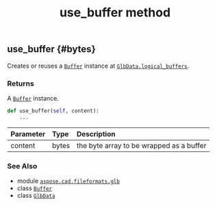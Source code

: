 ﻿---
title: use_buffer method
second_title: Aspose.CAD for Python via .NET API References
description: 
type: docs
weight: 280
url: /python-net/aspose.cad.fileformats.glb/glbdata/use_buffer/
is_root: false
---

## use_buffer {#bytes}

Creates or reuses a [`Buffer`](/cad/python-net/aspose.cad.fileformats.glb/buffer) instance
at [`GlbData.logical_buffers`](/cad/python-net/aspose.cad.fileformats.glb/glbdata#logical_buffers).


### Returns 


A [`Buffer`](/cad/python-net/aspose.cad.fileformats.glb/buffer) instance.


```python
def use_buffer(self, content):
    ...
```


| Parameter | Type | Description |
| :- | :- | :- |
| content | bytes | the byte array to be wrapped as a buffer |



### See Also
* module [`aspose.cad.fileformats.glb`](../../)
* class [`Buffer`](/cad/python-net/aspose.cad.fileformats.glb/buffer)
* class [`GlbData`](/cad/python-net/aspose.cad.fileformats.glb/glbdata)
